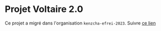 # Projet Voltaire 2.0

Ce projet a migré dans l'organisation `kenzcha-efrei-2023`. Suivre [ce lien](https://github.com/kenzcha-efrei-2023/BugDestructor)



